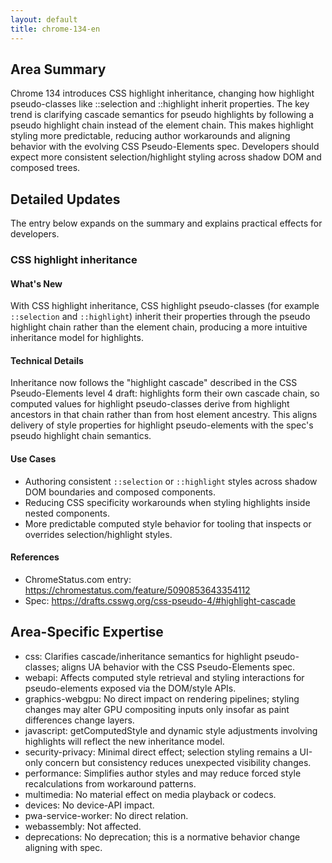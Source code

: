 ```yaml
---
layout: default
title: chrome-134-en
---
```


## Area Summary

Chrome 134 introduces CSS highlight inheritance, changing how highlight pseudo-classes like ::selection and ::highlight inherit properties. The key trend is clarifying cascade semantics for pseudo highlights by following a pseudo highlight chain instead of the element chain. This makes highlight styling more predictable, reducing author workarounds and aligning behavior with the evolving CSS Pseudo-Elements spec. Developers should expect more consistent selection/highlight styling across shadow DOM and composed trees.

## Detailed Updates

The entry below expands on the summary and explains practical effects for developers.

### CSS highlight inheritance

#### What's New
With CSS highlight inheritance, CSS highlight pseudo-classes (for example `::selection` and `::highlight`) inherit their properties through the pseudo highlight chain rather than the element chain, producing a more intuitive inheritance model for highlights.

#### Technical Details
Inheritance now follows the "highlight cascade" described in the CSS Pseudo-Elements level 4 draft: highlights form their own cascade chain, so computed values for highlight pseudo-classes derive from highlight ancestors in that chain rather than from host element ancestry. This aligns delivery of style properties for highlight pseudo-elements with the spec's pseudo highlight chain semantics.

#### Use Cases
- Authoring consistent `::selection` or `::highlight` styles across shadow DOM boundaries and composed components.
- Reducing CSS specificity workarounds when styling highlights inside nested components.
- More predictable computed style behavior for tooling that inspects or overrides selection/highlight styles.

#### References
- ChromeStatus.com entry: https://chromestatus.com/feature/5090853643354112
- Spec: https://drafts.csswg.org/css-pseudo-4/#highlight-cascade

## Area-Specific Expertise

- css: Clarifies cascade/inheritance semantics for highlight pseudo-classes; aligns UA behavior with the CSS Pseudo-Elements spec.
- webapi: Affects computed style retrieval and styling interactions for pseudo-elements exposed via the DOM/style APIs.
- graphics-webgpu: No direct impact on rendering pipelines; styling changes may alter GPU compositing inputs only insofar as paint differences change layers.
- javascript: getComputedStyle and dynamic style adjustments involving highlights will reflect the new inheritance model.
- security-privacy: Minimal direct effect; selection styling remains a UI-only concern but consistency reduces unexpected visibility changes.
- performance: Simplifies author styles and may reduce forced style recalculations from workaround patterns.
- multimedia: No material effect on media playback or codecs.
- devices: No device-API impact.
- pwa-service-worker: No direct relation.
- webassembly: Not affected.
- deprecations: No deprecation; this is a normative behavior change aligning with spec.
